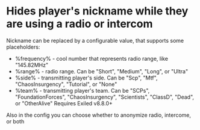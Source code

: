 # Hides player's nickname while they are using a radio or intercom
Nickname can be replaced by a configurable value, that supports some placeholders: 
 - %frequency% - cool number that represents radio range, like "145.82MHz"
 - %range% - radio range. Can be "Short", "Medium", "Long", or \"Ultra"
 - %side% - transmitting player's side. Can be "Scp", "Mtf", "ChaosInsurgency", "Tutorial\", or "None"
 - %team% - transmitting player's team. Can be "SCPs", "FoundationForces", "ChaosInsurgency", "Scientists", "ClassD", "Dead", or "OtherAlive"  Requires Exiled v8.8.0+

Also in the config you can choose whether to anonymize radio, intercome, or both
